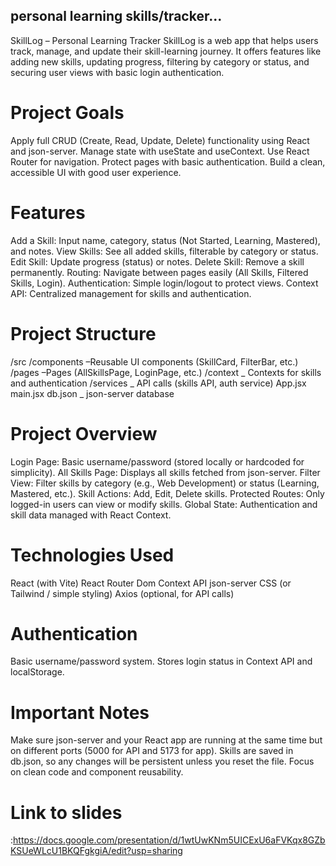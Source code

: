 ## personal learning skills/tracker...

SkillLog – Personal Learning Tracker
SkillLog is a web app that helps users track, manage, and update their skill-learning journey. It offers features like adding new skills, updating progress, filtering by category or status, and securing user views with basic login authentication.

# Project Goals

Apply full CRUD (Create, Read, Update, Delete) functionality using React and json-server.
Manage state with useState and useContext.
Use React Router for navigation.
Protect pages with basic authentication.
Build a clean, accessible UI with good user experience.

# Features

Add a Skill: Input name, category, status (Not Started, Learning, Mastered), and notes.
View Skills: See all added skills, filterable by category or status.
Edit Skill: Update progress (status) or notes.
Delete Skill: Remove a skill permanently.
Routing: Navigate between pages easily (All Skills, Filtered Skills, Login).
Authentication: Simple login/logout to protect views.
Context API: Centralized management for skills and authentication.

# Project Structure

/src
/components –Reusable UI components (SkillCard, FilterBar, etc.)
/pages –Pages (AllSkillsPage, LoginPage, etc.)
/context _ Contexts for skills and authentication
/services _ API calls (skills API, auth service)
App.jsx
main.jsx
db.json \_ json-server database

# Project Overview

Login Page: Basic username/password (stored locally or hardcoded for simplicity).
All Skills Page: Displays all skills fetched from json-server.
Filter View: Filter skills by category (e.g., Web Development) or status (Learning, Mastered, etc.).
Skill Actions: Add, Edit, Delete skills.
Protected Routes: Only logged-in users can view or modify skills.
Global State: Authentication and skill data managed with React Context.

# Technologies Used

React (with Vite)
React Router Dom
Context API
json-server
CSS (or Tailwind / simple styling)
Axios (optional, for API calls)

# Authentication

Basic username/password system.
Stores login status in Context API and localStorage.

# Important Notes

Make sure json-server and your React app are running at the same time but on different ports (5000 for API and 5173 for app).
Skills are saved in db.json, so any changes will be persistent unless you reset the file.
Focus on clean code and component reusability.

# Link to slides 
:https://docs.google.com/presentation/d/1wtUwKNm5UICExU6aFVKqx8GZbKSUeWLcU1BKQFgkgiA/edit?usp=sharing

